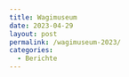 ```yaml
---
title: Wagimuseum
date: 2023-04-29
layout: post
permalink: /wagimuseum-2023/
categories:
  - Berichte
---
```


<script src="https://cdn.jsdelivr.net/npm/publicalbum@latest/embed-ui.min.js" async></script>
<div class="pa-gallery-player-widget" style="width:100%; height:480px; display:none;"
  data-link="https://photos.app.goo.gl/M8zQNu3ThAHMDjSF7"
  data-title="Wagimuseum 2023.04.29.Sa"
  data-description="18 new items added to shared album">
  <object data="https://lh3.googleusercontent.com/7TsfMH1RfJOQqjhWNKk0LPP4nRCfssCyyGHI_BHDOn4Hq7vR3M1Q_rBVN3e8wEiWTPSxbikqPKqumw4TZPB0jNKwjIFo--88EN_aiwaPHx9iQW72XrwF341RKneZMSJ9MOBlROUWDw=w1920-h1080"></object>
  <object data="https://lh3.googleusercontent.com/RhoJWehaxUKBHofPY7uCkQg0FkiNKUv2cj2v4asz9dAC6jXmsejZSbvngt-tfFhAqmgJ9vYTg3lcXDWWjKJ-B421iD4RtH597gsKBxbzv1kq66g9ie2-qsX1h1vhIbNtVJTNMoqNgg=w1920-h1080"></object>
  <object data="https://lh3.googleusercontent.com/Ns30q054GDu6bAhBgiMObqbx28EjAkSqLFzcHddd1coqBOel1DoZGlpN-6KajmeXOKCLZX4aO-Yy5c60L7R7neV6MuPtl48jOzmqIQRlP6dS9A3efirKAEp9SUe7Xn8wFwFIOLgqAQ=w1920-h1080"></object>
  <object data="https://lh3.googleusercontent.com/JgvzAks65PdMI2IjG7X099jYNWQ7NR5OyNZoJq6Emnh4kYwr55Gz-H2LwVPn2LYVeWTkoU-EH50qA5DAkiY1x2SP4zWi41xSDuP1WVhu6gzkw50oUdjIp6ScDI677ygPwvGO2zggzA=w1920-h1080"></object>
  <object data="https://lh3.googleusercontent.com/f7a0jbx-L82aHOXmCqAw36H11X-T1k1KNm0EIsBfedC31ZuqbiJxPg0w4L17bZbXiDRHINfQNtdVjMOtgDeTuAih1MsT9Zc48vp8CUZEmTE_EyWa2FJYsMb7u3FCD8htsDBQY156sA=w1920-h1080"></object>
  <object data="https://lh3.googleusercontent.com/gv848eG2RM4w-8uwj_HuPNGLqYuKPkrjH1mWq_bMeLv2eDzrRU_Y7sCkCsUzqlQAhkWHyd_JW1uCQi-RSsWER7fp66UnZ0uBCED8Ij6wIxDToZQUP1ztJ0bNp9fGPgZadGq4rJx2yQ=w1920-h1080"></object>
  <object data="https://lh3.googleusercontent.com/IVH4T9ElH3tUDeayKZS7KNyc2mIg847ktAwoszIlZb0tDWaoOawR1om5L6AM-nXb8TFhSJ5VegwB1cq4GM6Nma6gCsBynz6lzDseMAYUPLGUxZ0hZ8RHdEPvO7nEYr1aLc3fjVWWBg=w1920-h1080"></object>
  <object data="https://lh3.googleusercontent.com/Ol7r-qXVKgC0BpRircLOXVZWox2tiitQHyc2V5AIe1hyycQrgSCZIl5m0gyd8LOYpJFY8ZdcTpJ4Mq0XIm7fDMMyQ3-5Zpn1voor2iKL8ODp6hmbsNaV1Wuo6nfsK4GOucG5OSWk3Q=w1920-h1080"></object>
  <object data="https://lh3.googleusercontent.com/pw8gacsUld3dWCD44B9_BKMbKTRa5WQz7CH744KiN-2yPGUxpSs9bDKQYDdnz9WH4tNqHTKeZWcGARRK27bt8X-H2yBUjgUs26PtBDMKYDTGtS7af32DWBYuLQjNxK2nNnlscta-bg=w1920-h1080"></object>
  <object data="https://lh3.googleusercontent.com/lXpdmpODVERs9_98MLKMIpW_6ha9lUkXypH_p9EE49_koofsU_nGippWVPxoOpGK0w6hBVyFNuKmy7eSXBIjdrg3mQw0k1RhVyW15ZIcVILCOKnGM7j1w13YJJYUPIcFhKCibszUgw=w1920-h1080"></object>
  <object data="https://lh3.googleusercontent.com/9DPu6J82P126wNutXmKgoSN3wBFdi7i_cdyEahVNprUH87hgplmlnc0wsq5GHENnbYz-ni_8excMTLal__QbgjhOywK8Kkdw2dA2fTzWXkLrWXo13dZeaUXGs4UTMDQREi845lIHNA=w1920-h1080"></object>
  <object data="https://lh3.googleusercontent.com/HeUfyazbqiE0NdzbLJwFodJrvbgRqe9IyFXMXnrMpCxW5v2RXsOngWRJkU6j2rc7W36wNfHEvDoiSSMDspvBZui-EJCcnBuzafYPLJSamyNcbOG7-wI4uI6Krb3CKYM07bzY5FCqKQ=w1920-h1080"></object>
  <object data="https://lh3.googleusercontent.com/QobTjQgxrlh_LmfBY2pjFWw6cQA2ZQCaCaz-L9GezrPnpx5Zrw5K8maKVMGLPGPbciHZYjaFamdwzWRnNDjOcFQ4Y7Uf52sYA-KT_N6CsbMVpYUIcq2gw2FIsoI-LhVu-0rSG1wa6A=w1920-h1080"></object>
  <object data="https://lh3.googleusercontent.com/4JnxiycMFMo-mA8o32b2bbdGa67dIiwTshBYXbS6CXPk0kP76oUnF-ChJhcGcE0Q7-m_XgkbiDZPauLCdEwQMdXVIzyb1SEim0SFRD1n6yeAusnhnRvY53qBPwEQXN75q21sZAnOLw=w1920-h1080"></object>
  <object data="https://lh3.googleusercontent.com/e9_-V1XpooluAOdCGUCYQHGuxdk0C6GUBL0SlYCpaO6UsxiF0QFcLoBQyi9ghuXJnWwZB_Bq03RXWciY5LjntY_qrV2Y7oAJ6Z_TIJsgwRIMPjwqntr5SmNXFuPdUS7Rdu0NNhqd8Q=w1920-h1080"></object>
  <object data="https://lh3.googleusercontent.com/4V7pQQwmuroMQslpCTOLKQ5u8jcg-H7nPLEcaz7lIeP2QxqV1mvraFhFpPYJODFJbCrJ9VWNO1hyNm2SyfJ7lTLEXJuWSf8U3GQJ922-itTJGpi9VVWSiZe-xTfjNRG9m23JUj757A=w1920-h1080"></object>
  <object data="https://lh3.googleusercontent.com/XBo9O1t1lbKgK1r_YkNzKyJNUMuPMBBQpEpfih1yOTonPZFxl8knGKJZg9IBo_5sZf4mhvfq-8NR5WI9A-kmdjzYMzw9eyHCexQfiWwuWR2OdV0nnsoAJ4yHvS5wLvgWODj8Ff-KMw=w1920-h1080"></object>
  <object data="https://lh3.googleusercontent.com/lzchNxktquCGUZCBOGPHbNLajE5m1ecSvO3n66vFAQ5Ip_Ijjt5nlYNIyFmthXTmU2jskrhw5tZ8XrrAfC5TBMKbG5ok-8cd8vtRzwHuszmHhX_Nse-dzabiQfsXYCkf6R0KsosBsQ=w1920-h1080"></object>
</div>


